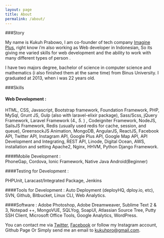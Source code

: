 ```yaml
---
layout: page
title: About
permalink: /about/
---
```

###Story

My name is Kukuh Prabowo, I am co-founder of tech company [Imagine Plus](http://imagineplus.co.id), right know i’m also working as Web developer in Indonesian, So its giving me varied skills for web development and the ability to work with many different types of person .

I have two majors degree, bachelor of science in computer science and mathematics (i also finished them at the same time) from Binus University. I graduated at 2013, when i was 22 years old.

###Skills

#### Web Development : 
HTML, CSS, Javascript, Bootstrap framework, Foundation Framework, PHP, MySql, Grunt JS, Gulp (also with laravel-elixir package), Sass/Scss, jQuery Framework, Laravel Framework (4.*, 5.* ) , Codeigniter Framework, NodeJS, SailsJS Framework, Redis (usually used redis for cache, session, and queue), GreensockJS Animation, MongoDB, AngularJS, ReactJS, Facebook API, Twitter API, Instagram API, Google Plus API, Google Map API, API Development and Integrating, REST API, Linode, Digital Ocean, AWS, installation and setting Apache2, Nginx, HHVM, Python Django Framework.

####Mobile Development :  
PhoneGap, Cordova, Ionic Framework, Native Java Android(Beginner)

####Testing for Development :  

PHPUnit, Laracast/Integrated Package, Jenkins

####Tools for Development : 
Auto Deployment (deployHQ, dploy.io, etc), SVN, Github, Bitbucket, Linux CLI, Web Analytics.

####Software : 
Adobe Photoshop, Adobe Dreamweaver, Sublime Text 2 & 3,  Notepad ++, MongoVUE, SQLYog, SoapUI, Atlassian Source Tree, Putty SSH Client, Microsoft Office Tools, Google Analytics, WordPress.

You can contact me via [Twitter](http://twitter.com/kukuhprb), [Facebook](https://www.facebook.com/kukuh.prabowo.9) or follow my Instagram account, Github Page Or Simply send me an email to kukuhpro@gmail.com.
